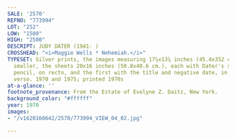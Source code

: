 ```yaml
---
SALE: '2570'
REFNO: "773994"
LOT: "252"
LOW: "1500"
HIGH: "2500"
DESCRIPT: JUDY DATER (1941- )
CROSSHEAD: "<i>Maggie Wells * Nehemiah.</i>"
TYPESET: Silver prints, the images measuring 17⅞x13⅞ inches (45.4x352 cm.), and slightly
  smaller, the sheets 20x16 inches (50.8x40.6 cm.), each with Dater's signature, in
  pencil, on recto, and the first with the title and negative date, in pencil, on
  verso. 1970 and 1975; printed 1970s
at-a-glance: ''
footnote_provenance: From the Estate of Evelyne Z. Daitz, New York.
background_color: "#ffffff"
year: 1970
images:
- "/v1620160642/2570/773994_VIEW_04_02.jpg"

---
```

